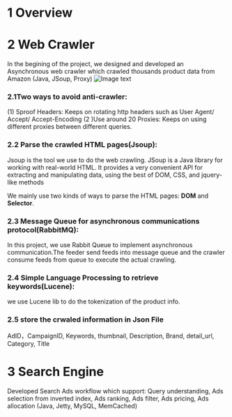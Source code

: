 # 1 Overview 
 
# 2 Web Crawler
In the begining of the project, we designed and developed an Asynchronous web crawler which crawled thousands product data from Amazon (Java, JSoup, Proxy)
![Image text](https://github.com/PeterPei666/SearchAds/blob/2117a90aac73e98f4ed8220bd8661d2f2c58c556/img/Web%20Crawler.png)

### 2.1Two ways to avoid anti-crawler:

(1) Sproof Headers: Keeps on rotating http headers such as User Agent/ Accept/ Accept-Encoding
(2 )Use around 20 Proxies: Keeps on using different proxies between different queries.

### 2.2 Parse the crawled HTML pages(Jsoup):

Jsoup is the tool we use to do the web crawling. JSoup is a Java library for working with real-world HTML. It provides a very convenient API for extracting and manipulating data, using the best of DOM, CSS, and jquery-like methods

We mainly use two kinds of ways to parse the HTML pages: **DOM** and **Selector**.


### 2.3 Message Queue for asynchronous communications protocol(RabbitMQ):

In this project, we use Rabbit Queue to implement asynchronous communication.The feeder send feeds into message queue and the crawler consume feeds from queue to execute the actual crawling.

### 2.4 Simple Language Processing to retrieve keywords(Lucene):

we use Lucene lib to do the tokenization of the product info.

### 2.5 store the crwaled information in Json File

AdID，CampaignID, Keywords, thumbnail, Description, Brand, detail_url, Category, Title

     
# 3 Search Engine

Developed Search Ads workflow which support: Query understanding, Ads selection from inverted index, Ads ranking, Ads filter, Ads pricing, Ads allocation (Java, Jetty, MySQL, MemCached)

